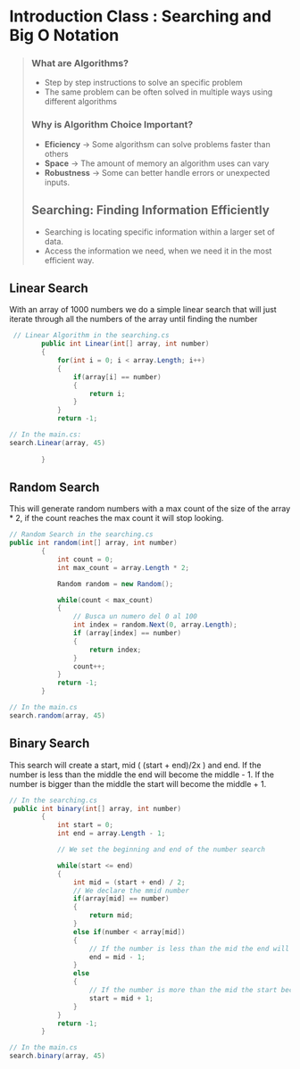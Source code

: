 # Introduction Class : Searching and Big O Notation

>### What are Algorithms?
>+ Step by step instructions to solve an specific problem
>+ The same problem can be often solved in multiple ways using different algorithms
>
>### Why is Algorithm Choice Important?
>
>+ **Eficiency** -> Some algorithsm can solve problems faster than others
>+ **Space** -> The amount of memory an algorithm uses can vary
>+ **Robustness** -> Some can better handle errors or unexpected inputs.
>
>## Searching: Finding Information Efficiently
>
>+ Searching is locating specific information within a larger set of data.
>+ Access the information we need, when we need it in the most efficient way.

## Linear Search
With an array of 1000 numbers we do a simple linear search that will just iterate through all the numbers of the array until finding the number
```c#
 // Linear Algorithm in the searching.cs
        public int Linear(int[] array, int number)
        {
            for(int i = 0; i < array.Length; i++)
            {
                if(array[i] == number)
                {
                    return i;
                }
            }
            return -1;

// In the main.cs:
search.Linear(array, 45)
            
        }
```
## Random Search
This will generate random numbers with a max count of the size of the array * 2, if the count reaches the max count it will stop looking.
```c#
// Random Search in the searching.cs
public int random(int[] array, int number)
        {
            int count = 0;
            int max_count = array.Length * 2;

            Random random = new Random();

            while(count < max_count)
            {
                // Busca un numero del 0 al 100
                int index = random.Next(0, array.Length);
                if (array[index] == number)
                {
                    return index;
                }
                count++;
            }
            return -1;
        }

// In the main.cs
search.random(array, 45)
```
## Binary Search
This search will create a start, mid ( (start + end)/2x ) and end. If the number is less than the middle the end will become the middle - 1. If the number is bigger than the middle the start will become the middle + 1.

```c#
// In the searching.cs
 public int binary(int[] array, int number)
        {
            int start = 0;
            int end = array.Length - 1;

            // We set the beginning and end of the number search

            while(start <= end)
            {
                int mid = (start + end) / 2;
                // We declare the mmid number
                if(array[mid] == number)
                {
                    return mid;
                }
                else if(number < array[mid])   
                {
                    // If the number is less than the mid the end will be the mid (end = 499)
                    end = mid - 1;
                }
                else
                {
                    // If the number is more than the mid the start becomes the mid (start = 501)
                    start = mid + 1;
                }
            }
            return -1;
        }

// In the main.cs
search.binary(array, 45)
```